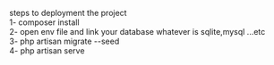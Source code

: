 
   steps to deployment the project   
   1- composer install   
   2- open env file and link your database whatever is sqlite,mysql ...etc  
   3- php artisan migrate --seed  
   4- php artisan serve  
